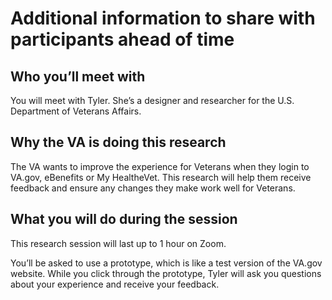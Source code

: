 # Additional information to share with participants ahead of time

## Who you’ll meet with

You will meet with Tyler. She’s a designer and researcher for the U.S. Department of Veterans Affairs.

## Why the VA is doing this research

The VA wants to improve the experience for Veterans when they login to VA.gov, eBenefits or My HealtheVet. This research will help them receive feedback and ensure any changes they make work well for Veterans.

## What you will do during the session

This research session will last up to 1 hour on Zoom. 

You’ll be asked to use a prototype, which is like a test version of the VA.gov website. While you click through the prototype, Tyler will ask you questions about your experience and receive your feedback.
